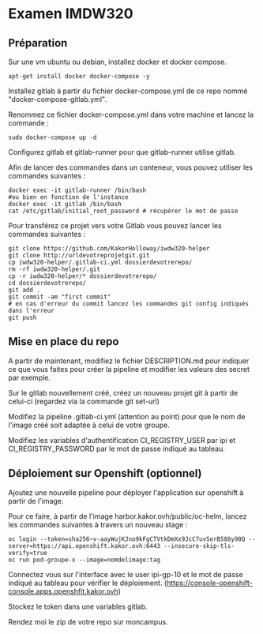 # Examen IMDW320

## Préparation 

Sur une vm ubuntu ou debian, installez docker et docker compose. 

```apt-get install docker docker-compose -y```

Installez gitlab à partir du fichier docker-compose.yml de ce repo nommé "docker-compose-gitlab.yml".

Renommez ce fichier docker-compose.yml dans votre machine et lancez la commande :

```sudo docker-compose up -d```

Configurez gitlab et gitlab-runner pour que gitlab-runner utilise gitlab.

Afin de lancer des commandes dans un conteneur, vous pouvez utiliser les commandes suivantes :

```
docker exec -it gitlab-runner /bin/bash
#ou bien en fonction de l'instance
docker exec -it gitlab /bin/bash
cat /etc/gitlab/initial_root_password # récupérer le mot de passe
```

Pour transférez ce projet vers votre Gitlab vous pouvez lancer les commandes suivantes :
```
git clone https://github.com/KakorHolloway/iwdw320-helper
git clone http://urldevotreprojetgit.git
cp iwdw320-helper/.gitlab-ci.yml dossierdevotrerepo/
rm -rf iwdw320-helper/.git
cp -r iwdw320-helper/* dossierdevotrerepo/
cd dossierdevotrerepo/
git add .
git commit -am "first commit"
# en cas d'erreur du commit lancez les commandes git config indiqués dans l'erreur
git push 
```

## Mise en place du repo 

A partir de maintenant, modifiez le fichier DESCRIPTION.md pour indiquer ce que vous faites pour créer la pipeline et modifier les valeurs des secret par exemple. 

Sur le gitlab nouvellement créé, créez un nouveau projet git à partir de celui-ci (regardez via la commande git set-url)

Modifiez la pipeline .gitlab-ci.yml (attention au point) pour que le nom de l'image créé soit adaptée à celui de votre groupe. 

Modifiez les variables d'authentification CI_REGISTRY_USER par ipi et CI_REGISTRY_PASSWORD par le mot de passe indiqué au tableau. 

## Déploiement sur Openshift (optionnel)

Ajoutez une nouvelle pipeline pour déployer l'application sur openshift à partir de l'image. 

Pour ce faire, à partir de l'image harbor.kakor.ovh/public/oc-helm, lancez les commandes suivantes à travers un nouveau stage :

```
oc login --token=sha256~v-aayWujKJno9kFgCTVtkDmXx9JcC7uvSorB588y90Q --server=https://api.openshift.kakor.ovh:6443 --insecure-skip-tls-verify=true
oc run pod-groupe-x --image=nomdelimage:tag
```

Connectez vous sur l'interface avec le user ipi-gp-10 et le mot de passe indiqué au tableau pour vérifier le déploiement. (https://console-openshift-console.apps.openshfit.kakor.ovh)

Stockez le token dans une variables gitlab. 

Rendez moi le zip de votre repo sur moncampus. 